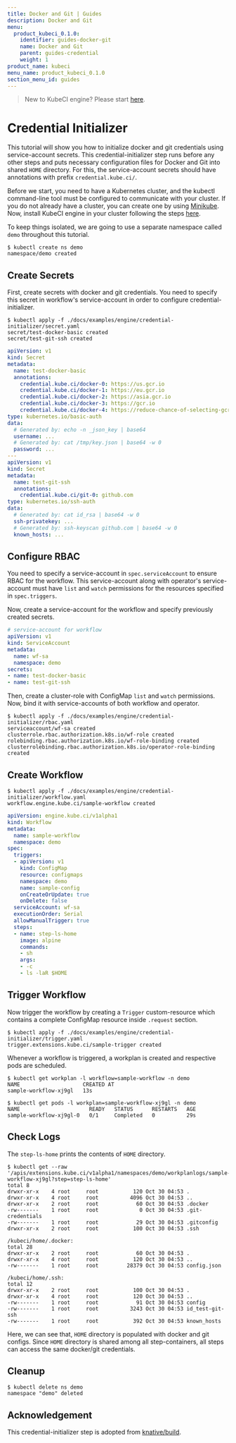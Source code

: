 ```yaml
---
title: Docker and Git | Guides
description: Docker and Git
menu:
  product_kubeci_0.1.0:
    identifier: guides-docker-git
    name: Docker and Git
    parent: guides-credential
    weight: 1
product_name: kubeci
menu_name: product_kubeci_0.1.0
section_menu_id: guides
---
```


> New to KubeCI engine? Please start [here](/docs/concepts/README.md).

# Credential Initializer

This tutorial will show you how to initialize docker and git credentials using service-account secrets. This credential-initializer step runs before any other steps and puts necessary configuration files for Docker and Git into shared `HOME` directory. For this, the service-account secrets should have annotations with prefix `credential.kube.ci/`.

Before we start, you need to have a Kubernetes cluster, and the kubectl command-line tool must be configured to communicate with your cluster. If you do not already have a cluster, you can create one by using [Minikube](https://github.com/kubernetes/minikube). Now, install KubeCI engine in your cluster following the steps [here](/docs/setup/engine/install.md).

To keep things isolated, we are going to use a separate namespace called `demo` throughout this tutorial.

```console
$ kubectl create ns demo
namespace/demo created
```

## Create Secrets

First, create secrets with docker and git credentials. You need to specify this secret in workflow's service-account in order to configure credential-initializer.

```console
$ kubectl apply -f ./docs/examples/engine/credential-initializer/secret.yaml
secret/test-docker-basic created
secret/test-git-ssh created
```

```yaml
apiVersion: v1
kind: Secret
metadata:
  name: test-docker-basic
  annotations:
    credential.kube.ci/docker-0: https://us.gcr.io
    credential.kube.ci/docker-1: https://eu.gcr.io
    credential.kube.ci/docker-2: https://asia.gcr.io
    credential.kube.ci/docker-3: https://gcr.io
    credential.kube.ci/docker-4: https://reduce-chance-of-selecting-gcr.io
type: kubernetes.io/basic-auth
data:
  # Generated by: echo -n _json_key | base64
  username: ...
  # Generated by: cat /tmp/key.json | base64 -w 0
  password: ...
---
apiVersion: v1
kind: Secret
metadata:
  name: test-git-ssh
  annotations:
    credential.kube.ci/git-0: github.com
type: kubernetes.io/ssh-auth
data:
  # Generated by: cat id_rsa | base64 -w 0
  ssh-privatekey: ...
  # Generated by: ssh-keyscan github.com | base64 -w 0
  known_hosts: ...
```

## Configure RBAC

You need to specify a service-account in `spec.serviceAccount` to ensure RBAC for the workflow. This service-account along with operator's service-account must have `list` and `watch` permissions for the resources specified in `spec.triggers`.

Now, create a service-account for the workflow and specify previously created secrets.

```yaml
# service-account for workflow
apiVersion: v1
kind: ServiceAccount
metadata:
  name: wf-sa
  namespace: demo
secrets:
- name: test-docker-basic
- name: test-git-ssh
```

Then, create a cluster-role with ConfigMap `list` and `watch` permissions. Now, bind it with service-accounts of both workflow and operator.

```console
$ kubectl apply -f ./docs/examples/engine/credential-initializer/rbac.yaml
serviceaccount/wf-sa created
clusterrole.rbac.authorization.k8s.io/wf-role created
rolebinding.rbac.authorization.k8s.io/wf-role-binding created
clusterrolebinding.rbac.authorization.k8s.io/operator-role-binding created
```

## Create Workflow

```console
$ kubectl apply -f ./docs/examples/engine/credential-initializer/workflow.yaml
workflow.engine.kube.ci/sample-workflow created
```

```yaml
apiVersion: engine.kube.ci/v1alpha1
kind: Workflow
metadata:
  name: sample-workflow
  namespace: demo
spec:
  triggers:
  - apiVersion: v1
    kind: ConfigMap
    resource: configmaps
    namespace: demo
    name: sample-config
    onCreateOrUpdate: true
    onDelete: false
  serviceAccount: wf-sa
  executionOrder: Serial
  allowManualTrigger: true
  steps:
  - name: step-ls-home
    image: alpine
    commands:
    - sh
    args:
    - -c
    - ls -laR $HOME
```

## Trigger Workflow

Now trigger the workflow by creating a `Trigger` custom-resource which contains a complete ConfigMap resource inside `.request` section.

```console
$ kubectl apply -f ./docs/examples/engine/credential-initializer/trigger.yaml
trigger.extensions.kube.ci/sample-trigger created
```

Whenever a workflow is triggered, a workplan is created and respective pods are scheduled.

```console
$ kubectl get workplan -l workflow=sample-workflow -n demo
NAME                    CREATED AT
sample-workflow-xj9gl   13s
```

```console
$ kubectl get pods -l workplan=sample-workflow-xj9gl -n demo
NAME                      READY   STATUS      RESTARTS   AGE
sample-workflow-xj9gl-0   0/1     Completed   0          29s
```

## Check Logs

The `step-ls-home` prints the contents of `HOME` directory.

```console
$ kubectl get --raw '/apis/extensions.kube.ci/v1alpha1/namespaces/demo/workplanlogs/sample-workflow-xj9gl?step=step-ls-home'
total 8
drwxr-xr-x    4 root     root           120 Oct 30 04:53 .
drwxr-xr-x    4 root     root          4096 Oct 30 04:53 ..
drwxr-xr-x    2 root     root            60 Oct 30 04:53 .docker
-rw-------    1 root     root             0 Oct 30 04:53 .git-credentials
-rw-------    1 root     root            29 Oct 30 04:53 .gitconfig
drwxr-xr-x    2 root     root           100 Oct 30 04:53 .ssh

/kubeci/home/.docker:
total 28
drwxr-xr-x    2 root     root            60 Oct 30 04:53 .
drwxr-xr-x    4 root     root           120 Oct 30 04:53 ..
-rw-------    1 root     root         28379 Oct 30 04:53 config.json

/kubeci/home/.ssh:
total 12
drwxr-xr-x    2 root     root           100 Oct 30 04:53 .
drwxr-xr-x    4 root     root           120 Oct 30 04:53 ..
-rw-------    1 root     root            91 Oct 30 04:53 config
-rw-------    1 root     root          3243 Oct 30 04:53 id_test-git-ssh
-rw-------    1 root     root           392 Oct 30 04:53 known_hosts
```

Here, we can see that, `HOME` directory is populated with docker and git configs. Since `HOME` directory is shared among all step-containers, all steps can access the same docker/git credentials.

## Cleanup

```console
$ kubectl delete ns demo
namespace "demo" deleted
```

## Acknowledgement

This credential-initializer step is adopted from [knative/build](https://github.com/knative/docs/blob/master/build/auth.md).
